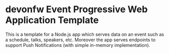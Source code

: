 # devonfw Event Progressive Web Application Template

This is a template for a Node.js app which serves data on an event such as a schedule, talks, speakers, etc. Moreover
the app serves endpoints to support Push Notifications (with simple in-memory implementation). 
